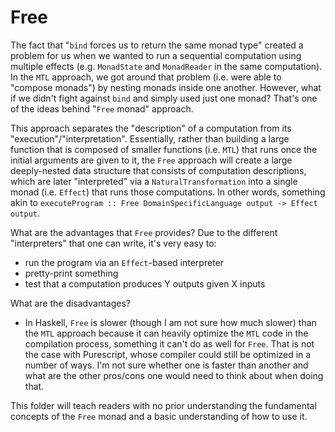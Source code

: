 # Free

The fact that "`bind` forces us to return the same monad type" created a problem for us when we wanted to run a sequential computation using multiple effects (e.g. `MonadState` and `MonadReader` in the same computation). In the `MTL` approach, we got around that problem (i.e. were able to "compose monads") by nesting monads inside one another. However, what if we didn't fight against `bind` and simply used just one monad? That's one of the ideas behind "`Free` monad" approach.

This approach separates the "description" of a computation from its "execution"/"interpretation". Essentially, rather than building a large function that is composed of smaller functions (i.e. `MTL`) that runs once the initial arguments are given to it, the `Free` approach will create a large deeply-nested data structure that consists of computation descriptions, which are later "interpreted" via a `NaturalTransformation` into a single monad (i.e. `Effect`) that runs those computations. In other words, something akin to `executeProgram :: Free DomainSpecificLanguage output -> Effect output`.

What are the advantages that `Free` provides? Due to the different "interpreters" that one can write, it's very easy to:
- run the program via an `Effect`-based interpreter
- pretty-print something
- test that a computation produces Y outputs given X inputs

What are the disadvantages?
- In Haskell, `Free` is slower (though I am not sure how much slower) than the `MTL` approach because it can heavily optimize the `MTL` code in the compilation process, something it can't do as well for `Free`. That is not the case with Purescript, whose compiler could still be optimized in a number of ways. I'm not sure whether one is faster than another and what are the other pros/cons one would need to think about when doing that.

This folder will teach readers with no prior understanding the fundamental concepts of the `Free` monad and a basic understanding of how to use it.
